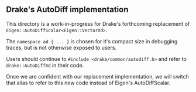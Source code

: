 Drake's AutoDiff implementation
-------------------------------

This directory is a work-in-progress for Drake's forthcoming replacement of
`Eigen::AutoDiffScalar<Eigen::VectorXd>`.

The `namespace ad { ... }` is chosen for it's compact size in debugging traces,
but is not otherwise exposed to users.

Users should continue to `#include <drake/common/autodiff.h>` and refer to
`drake::AutoDiffXd` in their code.

Once we are confident with our replacement implementation, we will switch that
alias to refer to this new code instead of Eigen's AutoDiffScalar.
